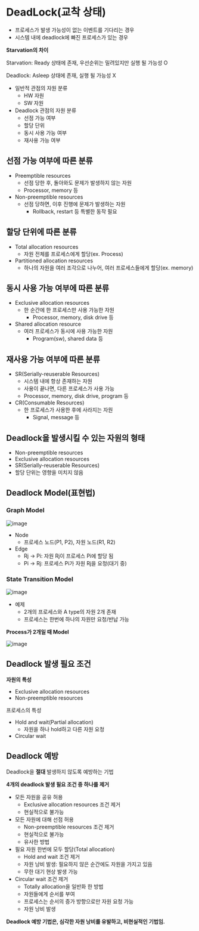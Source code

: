# DeadLock(교착 상태)

- 프로세스가 발생 가능성이 없는 이벤트를 기다리는 경우
- 시스템 내에 deadlock에 빠진 프로세스가 있는 경우

**Starvation의 차이**

Starvation: Ready 상태에 존재, 우선순위는 밀려있지만 실행 될 가능성 O

Deadlock: Asleep 상태에 존재, 실행 될 가능성 X

- 일반적 관점의 자원 분류
    - HW 자원
    - SW 자원
- Deadlock 관점의 자원 분류
    - 선점 가능 여부
    - 할당 단위
    - 동시 사용 가능 여부
    - 재사용 가능 여부

## 선점 가능 여부에 따른 분류

- Preemptible resources
    - 선점 당한 후, 돌아와도 문제가 발생하지 않는 자원
    - Processor, memory 등
- Non-preemptible resources
    - 선점 당하면, 이후 진행에 문제가 발생하는 자원
        - Rollback, restart 등 특별한 동작 필요

## 할당 단위에 따른 분류

- Total allocation resources
    - 자원 전체를 프로세스에게 할당(ex. Process)
- Partitioned allocation resources
    - 하나의 자원을 여러 조각으로 나누어, 여러 프로세스들에게 할당(ex. memory)

## 동시 사용 가능 여부에 따른 분류

- Exclusive allocation resources
    - 한 순간에 한 프로세스만 사용 가능한 자원
        - Processor, memory, disk drive 등
- Shared allocation resource
    - 여러 프로세스가 동시에 사용 가능한 자원
        - Program(sw), shared data 등

## 재사용 가능 여부에 따른 분류

- SR(Serially-reuserable Resources)
    - 시스템 내에 항상 존재하는 자원
    - 사용이 끝나면, 다른 프로세스가 사용 가능
    - Processor, memory, disk drive, program 등
- CR(Consumable Resources)
    - 한 프로세스가 사용한 후에 사라지는 자원
        - Signal, message 등

## Deadlock을 발생시킬 수 있는 자원의 형태

- Non-preemptible resources
- Exclusive allocation resources
- SR(Serially-reuserable Resources)
- 할당 단위는 영향을 미치지 않음

## Deadlock Model(표현법)

### Graph Model

![image](https://github.com/SSAFY11thDaejeon7/cs_study/assets/90568693/a407563f-004b-4ed4-b64b-f3147278b0b2)


- Node
    - 프로세스 노드(P1, P2), 자원 노드(R1, R2)
- Edge
    - Rj → Pi: 자원 Rj이 프로세스 Pi에 할당 됨
    - Pi → Rj: 프로세스 Pi가 자원 Rj을 요청(대기 중)
    

### State Transition Model

![image](https://github.com/SSAFY11thDaejeon7/cs_study/assets/90568693/f724c51e-32c1-4a70-95fd-9745ee7b432e)


- 예제
    - 2개의 프로세스와 A type의 자원 2개 존재
    - 프로세스는 한번에 하나의 자원만 요청/반납 가능

**Process가 2개일 때 Model**

![image](https://github.com/SSAFY11thDaejeon7/cs_study/assets/90568693/3c769ce4-fe08-4691-969f-d7e4f51f5b97)


## Deadlock 발생 필요 조건

**자원의 특성**

- Exclusive allocation resources
- Non-preemptible resources

프로세스의 특성

- Hold and wait(Partial allocation)
    - 자원을 하나 hold하고 다른 자원 요청
- Circular wait

## Deadlock 예방

Deadlock을 **절대** 발생하지 않도록 예방하는 기법

**4개의 deadlock 발생 필요 조건 중 하나를 제거**

- 모든 자원을 공유 허용
    - Exclusive allocation resources 조건 제거
    - 현실적으로 불가능
- 모든 자원에 대해 선점 허용
    - Non-preemptible resources 조건 제거
    - 현실적으로 불가능
    - 유사한 방법
- 필요 자원 한번에 모두 할당(Total allocation)
    - Hold and wait 조건 제거
    - 자원 낭비 발생: 필요하지 않은 순간에도 자원을 가지고 있음
    - 무한 대기 현상 발생 가능
- Circular wait 조건 제거
    - Totally allocation을 일반화 한 방법
    - 자원들에게 순서를 부여
    - 프로세스는 순서의 증가 방향으로만 자원 요청 가능
    - 자원 낭비 발생

**Deadlock 예방 기법은, 심각한 자원 낭비를 유발하고, 비현실적인 기법임.**
